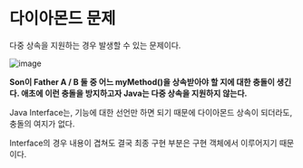 # 다이아몬드 문제



다중 상속을 지원하는 경우 발생할 수 있는 문제이다.

![image](https://user-images.githubusercontent.com/46887352/98635039-a2828b00-2367-11eb-9d37-206e49252c1a.png)

**Son이 Father A / B 둘 중 어느 myMethod()을 상속받아야 할 지에 대한 충돌이 생긴다. 애초에 이런 충돌을 방지하고자 Java는 다중 상속을 지원하지 않는다.**

Java Interface는, 기능에 대한 선언만 하면 되기 때문에 다이아몬드 상속이 되더라도, 충돌의 여지가 없다.

Interface의 경우 내용이 겹쳐도 결국 최종 구현 부분은 구현 객체에서 이루어지기 때문이다.